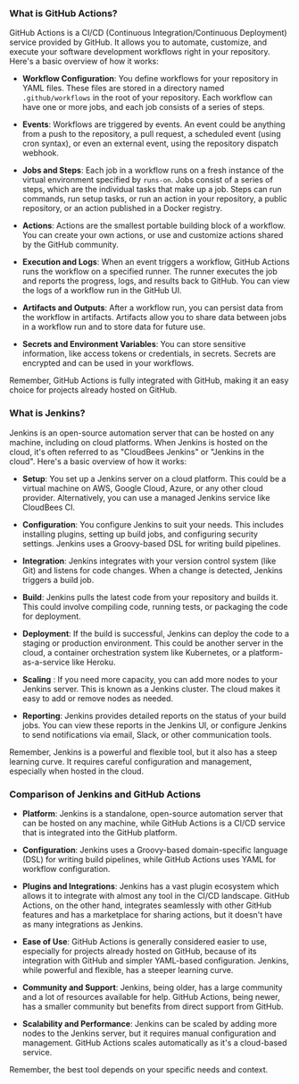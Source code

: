 ### What is GitHub Actions?

GitHub Actions is a CI/CD (Continuous Integration/Continuous Deployment) service provided by GitHub. It allows you to automate, customize, and execute your software development workflows right in your repository. Here's a basic overview of how it works:

- **Workflow Configuration**: You define workflows for your repository in YAML files. These files are stored in a directory named `.github/workflows` in the root of your repository. Each workflow can have one or more jobs, and each job consists of a series of steps.

- **Events**: Workflows are triggered by events. An event could be anything from a push to the repository, a pull request, a scheduled event (using cron syntax), or even an external event, using the repository dispatch webhook.

- **Jobs and Steps**: Each job in a workflow runs on a fresh instance of the virtual environment specified by `runs-on`. Jobs consist of a series of steps, which are the individual tasks that make up a job. Steps can run commands, run setup tasks, or run an action in your repository, a public repository, or an action published in a Docker registry.

- **Actions**: Actions are the smallest portable building block of a workflow. You can create your own actions, or use and customize actions shared by the GitHub community.

- **Execution and Logs**: When an event triggers a workflow, GitHub Actions runs the workflow on a specified runner. The runner executes the job and reports the progress, logs, and results back to GitHub. You can view the logs of a workflow run in the GitHub UI.

- **Artifacts and Outputs**: After a workflow run, you can persist data from the workflow in artifacts. Artifacts allow you to share data between jobs in a workflow run and to store data for future use.

- **Secrets and Environment Variables**: You can store sensitive information, like access tokens or credentials, in secrets. Secrets are encrypted and can be used in your workflows.

Remember, GitHub Actions is fully integrated with GitHub, making it an easy choice for projects already hosted on GitHub.

### What is Jenkins?

Jenkins is an open-source automation server that can be hosted on any machine, including on cloud platforms. When Jenkins is hosted on the cloud, it's often referred to as "CloudBees Jenkins" or "Jenkins in the cloud". Here's a basic overview of how it works:

- **Setup**: You set up a Jenkins server on a cloud platform. This could be a virtual machine on AWS, Google Cloud, Azure, or any other cloud provider. Alternatively, you can use a managed Jenkins service like CloudBees CI.

- **Configuration**: You configure Jenkins to suit your needs. This includes installing plugins, setting up build jobs, and configuring security settings. Jenkins uses a Groovy-based DSL for writing build pipelines.

- **Integration**: Jenkins integrates with your version control system (like Git) and listens for code changes. When a change is detected, Jenkins triggers a build job.

- **Build**: Jenkins pulls the latest code from your repository and builds it. This could involve compiling code, running tests, or packaging the code for deployment.

- **Deployment**: If the build is successful, Jenkins can deploy the code to a staging or production environment. This could be another server in the cloud, a container orchestration system like Kubernetes, or a platform-as-a-service like Heroku.

- **Scaling** : If you need more capacity, you can add more nodes to your Jenkins server. This is known as a Jenkins cluster. The cloud makes it easy to add or remove nodes as needed.

- **Reporting**: Jenkins provides detailed reports on the status of your build jobs. You can view these reports in the Jenkins UI, or configure Jenkins to send notifications via email, Slack, or other communication tools.

Remember, Jenkins is a powerful and flexible tool, but it also has a steep learning curve. It requires careful configuration and management, especially when hosted in the cloud.

### Comparison of Jenkins and GitHub Actions

- **Platform**: Jenkins is a standalone, open-source automation server that can be hosted on any machine, while GitHub Actions is a CI/CD service that is integrated into the GitHub platform.

- **Configuration**: Jenkins uses a Groovy-based domain-specific language (DSL) for writing build pipelines, while GitHub Actions uses YAML for workflow configuration.

- **Plugins and Integrations**: Jenkins has a vast plugin ecosystem which allows it to integrate with almost any tool in the CI/CD landscape. GitHub Actions, on the other hand, integrates seamlessly with other GitHub features and has a marketplace for sharing actions, but it doesn't have as many integrations as Jenkins.

- **Ease of Use**: GitHub Actions is generally considered easier to use, especially for projects already hosted on GitHub, because of its integration with GitHub and simpler YAML-based configuration. Jenkins, while powerful and flexible, has a steeper learning curve.

- **Community and Support**: Jenkins, being older, has a large community and a lot of resources available for help. GitHub Actions, being newer, has a smaller community but benefits from direct support from GitHub.

- **Scalability and Performance**: Jenkins can be scaled by adding more nodes to the Jenkins server, but it requires manual configuration and management. GitHub Actions scales automatically as it's a cloud-based service.

Remember, the best tool depends on your specific needs and context.
